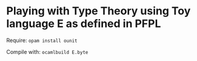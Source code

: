 # Playing with Type Theory using Toy language E as defined in PFPL

Require:
`opam install ounit`

Compile with:
`ocamlbuild E.byte`
